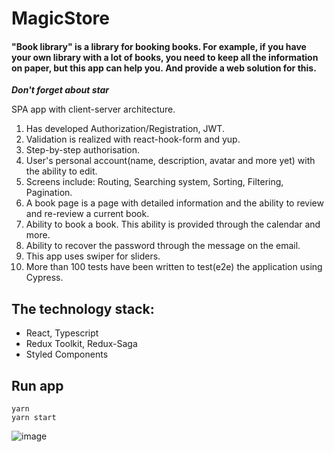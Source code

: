 # MagicStore

#### "Book library" is a library for booking books. For example, if you have your own library with a lot of books, you need to keep all the information on paper, but this app can help you. And provide a web solution for this.

***Don't forget about star***

SPA app with client-server architecture.
1. Has developed Authorization/Registration, JWT.
2. Validation is realized with react-hook-form and yup.
3. Step-by-step authorisation.
4. User's personal account(name, description, avatar and more yet) with the ability to edit.
5. Screens include: Routing, Searching system, Sorting, Filtering, Pagination.
6. A book page is a page with detailed information and the ability to review and re-review a current book.
7. Ability to book a book. This ability is provided through the calendar and more.
8. Ability to recover the password through the message on the email.
9. This app uses swiper for sliders.
10. More than 100 tests have been written to test(e2e) the application using Cypress.



## The technology stack:
- React, Typescript
- Redux Toolkit, Redux-Saga
- Styled Components

## Run app

```
yarn
yarn start
```

![image](https://user-images.githubusercontent.com/66359081/227992921-0d87e337-a8fb-4cae-99f9-78041ece5563.png)


